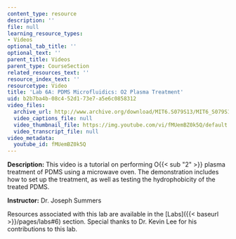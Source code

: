 ```yaml
---
content_type: resource
description: ''
file: null
learning_resource_types:
- Videos
optional_tab_title: ''
optional_text: ''
parent_title: Videos
parent_type: CourseSection
related_resources_text: ''
resource_index_text: ''
resourcetype: Video
title: 'Lab 6A: PDMS Microfluidics: O2 Plasma Treatment'
uid: b2b7ba4b-08c4-52d1-73e7-a5e6c0858312
video_files:
  archive_url: http://www.archive.org/download/MIT6.S079S13/MIT6_S079S13_lab06A_300k.mp4
  video_captions_file: null
  video_thumbnail_file: https://img.youtube.com/vi/fMUemBZ0k5Q/default.jpg
  video_transcript_file: null
video_metadata:
  youtube_id: fMUemBZ0k5Q
---
```


**Description:** This video is a tutorial on performing O{{< sub "2" >}} plasma treatment of PDMS using a microwave oven. The demonstration includes how to set up the treatment, as well as testing the hydrophobicity of the treated PDMS.

**Instructor:** Dr. Joseph Summers

Resources associated with this lab are available in the [Labs]({{< baseurl >}}/pages/labs#6) section. Special thanks to Dr. Kevin Lee for his contributions to this lab.
